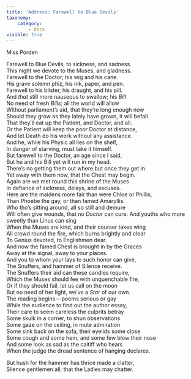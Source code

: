 ```yaml
---
title: 'Address: Farewell to Blue Devils'
taxonomy:
    category:
        - docs
visible: true
---
```


<div class="author">Miss Porden</div>

Farewell to Blue Devils, to sickness, and sadness.  
This night we devote to the Muses, and gladness.  
Farewell to the Doctor; his wig and his cane.  
His grave solemn phiz, his ink, paper, and pen.  
Farewell to his blister, his draught, and his pill.  
And *that* still more nauseous to swallow; his *Bill*  
No need of fresh *Bills*; all the world will allow  
Without parliament’s aid, that they’re long enough now  
Should they grow as they lately have grown, it will befall  
That they’ll eat up the Patient, and Doctor, and all.  
Or the Patient will keep the poor Doctor at distance,  
And let Death do his work without any assistance.  
And he, while his Physic all lies on the shelf,  
In danger of starving, must take it himself.  
But farewell to the Doctor, an age since I said,  
But he and his Bill yet will run in my head.  
There’s no getting them out where but once they get in  
Yet away with them now, that the Chest may begin.  
Again are we met round this shrine of the Muses  
In defiance of sickness, delays, and excuses.  
Here are the maidens more fair than were Chloe or Phillis,  
Than Phoebe the gay, or than famed Amaryllis.  
Who tho’s sitting around, all so still and demure  
Will often give wounds, that no *Doctor* can cure.
And youths who more sweetly than Linus can sing  
When the Muses are kind, and their courser takes wing  
All crowd round the fire, which burns brightly and clear  
To Genius devoted, to Englishmen dear.  
And now the famed Chest is brought in by the Graces  
Away at the signal, away to your places.  
And you to whom your lays to such honor can give,  
The Snuffers, and hammer of Silence receive.  
The Snuffers their aid can these candles require,  
Which the Muses should fee with unquenchable fire,  
Or if they should fail, let us call on the moon  
But no need of her light, we’ve a *Star* of our own.  
The reading begins — poems serious or gay  
While the audience to find out the author essay,  
Their care to seem careless the culprits betray  
Some skulk in a corner, to shun observations  
Some gaze on the ceiling, in mute admiration  
Some sink back on the sofa, their eyelids some close  
Some cough and some hem, and some few blow their nose  
And some look as sad as the caitiff who hears  
When the judge the dread sentence of hanging declares.

But hush for the hammer has thrice made a clatter,  
Silence gentlemen all; that the Ladies may chatter.